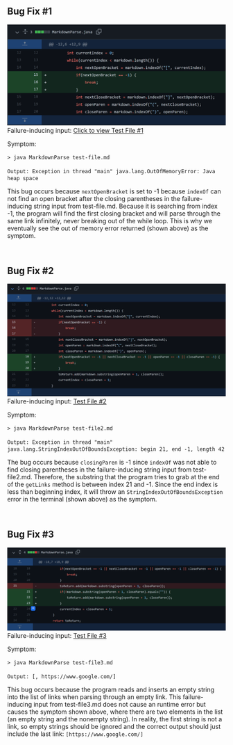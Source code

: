 ## Bug Fix #1 

![Image](fix1.PNG)
Failure-inducing input: [Click to view Test File #1](test-file.md)

Symptom:  
```
> java MarkdownParse test-file.md 

Output: Exception in thread "main" java.lang.OutOfMemoryError: Java heap space
```

This bug occurs because `nextOpenBracket` is set to -1 because `indexOf` can not find an open bracket after the closing parentheses in the failure-inducing string input from test-file.md. Because it is searching from index -1, the program will find the first closing bracket and will parse through the same link infinitely, never breaking out of the while loop. This is why we eventually see the out of memory error returned (shown above) as the symptom.

&nbsp;
## Bug Fix #2 

![Image](fix2.PNG)
Failure-inducing input: [Test File #2](test-file2.md)

Symptom:
```
> java MarkdownParse test-file2.md

Output: Exception in thread "main" java.lang.StringIndexOutOfBoundsException: begin 21, end -1, length 42
```
The bug occurs because `closingParen` is -1 since `indexOf` was not able to find closing parentheses in the failure-inducing string input from test-file2.md. Therefore, the substring that the program tries to grab at the end of the `getLinks` method is between index 21 and -1. Since the end index is less than beginning index, it will throw an `StringIndexOutOfBoundsException` error in the terminal (shown above) as the symptom.

&nbsp;

## Bug Fix #3

![Image](fix3.PNG)
Failure-inducing input: [Test File #3](test-file3.md)

Symptom:
```
> java MarkdownParse test-file3.md

Output: [, https://www.google.com/]
```

This bug occurs because the program reads and inserts an empty string into the list of links when parsing through an empty link. This failure-inducing input from test-file3.md does not cause an runtime error but causes the symptom shown above, where there are two elements in the list (an empty string and the nonempty string). In reality, the first string is not a link, so empty strings should be ignored and the correct output should just include the last link: `[https://www.google.com/]`